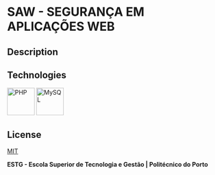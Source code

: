 # SAW - SEGURANÇA EM APLICAÇÕES WEB

## Description

## Technologies

[<img src="https://cdn.jsdelivr.net/gh/devicons/devicon/icons/php/php-original.svg" alt="PHP" width="64" height="64" />](https://www.php.net/)
[<img src="https://cdn.jsdelivr.net/gh/devicons/devicon/icons/mysql/mysql-original.svg" alt="MySQL" width="64" height="64" />](https://www.mysql.com/)

## License

[MIT](https://github.com/WallQ/SAW/blob/master/LICENSE)

**ESTG - Escola Superior de Tecnologia e Gestão | Politécnico do Porto**

